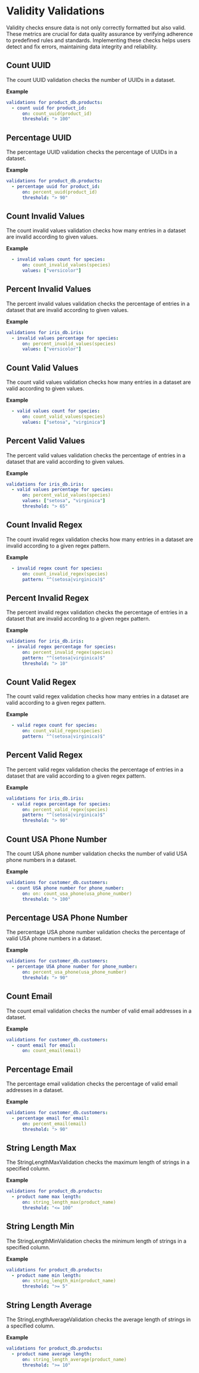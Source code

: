 # **Validity Validations**

Validity checks ensure data is not only correctly formatted but also valid. These metrics are crucial for data quality assurance by verifying adherence to predefined rules and standards. Implementing these checks helps users detect and fix errors, maintaining data integrity and reliability.

## Count UUID

The count UUID validation checks the number of UUIDs in a dataset.

**Example**

```yaml title="dcs_config.yaml"
validations for product_db.products:
  - count uuid for product_id:
      on: count_uuid(product_id)
      threshold: "> 100"
```

## Percentage UUID

The percentage UUID validation checks the percentage of UUIDs in a dataset.

**Example**

```yaml title="dcs_config.yaml"
validations for product_db.products:
  - percentage uuid for product_id:
      on: percent_uuid(product_id)
      threshold: "> 90"
```

##  Count Invalid Values

The count invalid values validation checks how many entries in a dataset are invalid according to given values.

**Example**
```yaml title="dcs_config.yaml"
  - invalid values count for species:
      on: count_invalid_values(species)
      values: ["versicolor"]
```

## Percent Invalid Values
The percent invalid values validation checks the percentage of entries in a dataset that are invalid according to given values.

**Example**

```yaml title="dcs_config.yaml"
validations for iris_db.iris:
  - invalid values percentage for species:
      on: percent_invalid_values(species)
      values: ["versicolor"]
```

## Count Valid Values

The count valid values validation checks how many entries in a dataset are valid according to given values.

**Example**

```yaml title="dcs_config.yaml"
  - valid values count for species:
      on: count_valid_values(species)
      values: ["setosa", "virginica"]
```

## Percent Valid Values

The percent valid values validation checks the percentage of entries in a dataset that are valid according to given values.

**Example**

```yaml title="dcs_config.yaml"
validations for iris_db.iris:
  - valid values percentage for species:
      on: percent_valid_values(species)
      values: ["setosa", "virginica"]
      threshold: "> 65"
```

## Count Invalid Regex

The count invalid regex validation checks how many entries in a dataset are invalid according to a given regex pattern.

**Example**

```yaml title="dcs_config.yaml"
  - invalid regex count for species:
      on: count_invalid_regex(species)
      pattern: "^(setosa|virginica)$"
```

## Percent Invalid Regex

The percent invalid regex validation checks the percentage of entries in a dataset that are invalid according to a given regex pattern.

**Example**

```yaml title="dcs_config.yaml"
validations for iris_db.iris:
  - invalid regex percentage for species:
      on: percent_invalid_regex(species)
      pattern: "^(setosa|virginica)$"
      threshold: "> 10"
```

## Count Valid Regex

The count valid regex validation checks how many entries in a dataset are valid according to a given regex pattern.

**Example**

```yaml title="dcs_config.yaml"
  - valid regex count for species:
      on: count_valid_regex(species)
      pattern: "^(setosa|virginica)$"
```

## Percent Valid Regex

The percent valid regex validation checks the percentage of entries in a dataset that are valid according to a given regex pattern.

**Example**

```yaml title="dcs_config.yaml"
validations for iris_db.iris:
  - valid regex percentage for species:
      on: percent_valid_regex(species)
      pattern: "^(setosa|virginica)$"
      threshold: "> 90"
```


## Count USA Phone Number

The count USA phone number validation checks the number of valid USA phone numbers in a dataset.

**Example**

```yaml title="dcs_config.yaml"
validations for customer_db.customers:
  - count USA phone number for phone_number:
      on: on: count_usa_phone(usa_phone_number)
      threshold: "> 100"
```

## Percentage USA Phone Number

The percentage USA phone number validation checks the percentage of valid USA phone numbers in a dataset.

**Example**

```yaml title="dcs_config.yaml"
validations for customer_db.customers:
  - percentage USA phone number for phone_number:
      on: percent_usa_phone(usa_phone_number)
      threshold: "> 90"
```

## Count Email

The count email validation checks the number of valid email addresses in a dataset.

**Example**

```yaml title="dcs_config.yaml"
validations for customer_db.customers:
  - count email for email:
      on: count_email(email)
```

## Percentage Email

The percentage email validation checks the percentage of valid email addresses in a dataset.

**Example**

```yaml title="dcs_config.yaml"
validations for customer_db.customers:
  - percentage email for email:
      on: percent_email(email)
      threshold: "> 90"
```
## String Length Max

The StringLengthMaxValidation checks the maximum length of strings in a specified column.

**Example**

```yaml title="dcs_config.yaml"
validations for product_db.products:
  - product name max length:
      on: string_length_max(product_name)
      threshold: "<= 100"
```

## String Length Min

The StringLengthMinValidation checks the minimum length of strings in a specified column.

**Example**

```yaml title="dcs_config.yaml"
validations for product_db.products:
  - product name min length:
      on: string_length_min(product_name)
      threshold: ">= 5"
```

## String Length Average

The StringLengthAverageValidation checks the average length of strings in a specified column.

**Example**

```yaml title="dcs_config.yaml"
validations for product_db.products:
  - product name average length:
      on: string_length_average(product_name)
      threshold: ">= 10"